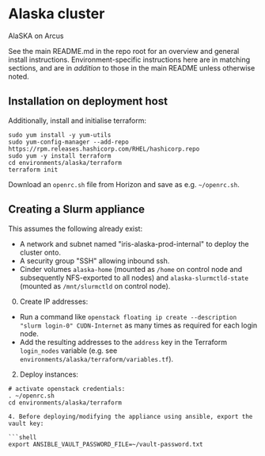 # Alaska cluster

AlaSKA on Arcus

See the main README.md in the repo root for an overview and general install instructions.  Environment-specific instructions here are in matching sections, and are in *addition* to those in the main README unless otherwise noted.

## Installation on deployment host

Additionally, install and initialise terraform:

```shell
sudo yum install -y yum-utils
sudo yum-config-manager --add-repo https://rpm.releases.hashicorp.com/RHEL/hashicorp.repo
sudo yum -y install terraform
cd environments/alaska/terraform
terraform init
```

Download an `openrc.sh` file from Horizon and save as e.g. `~/openrc.sh`.

## Creating a Slurm appliance

This assumes the following already exist:
- A network and subnet named "iris-alaska-prod-internal" to deploy the cluster onto.
- A security group "SSH" allowing inbound ssh.
- Cinder volumes `alaska-home` (mounted as `/home` on control node and subsequently NFS-exported to all nodes) and `alaska-slurmctld-state` (mounted as `/mnt/slurmctld` on control node).

0. Create IP addresses:
- Run a command like `openstack floating ip create --description "slurm login-0" CUDN-Internet` as many times as required for each login node.
- Add the resulting addresses to the `address` key in the Terraform `login_nodes` variable (e.g. see `environments/alaska/terraform/variables.tf`).

2. Deploy instances:

```
# activate openstack credentials:
. ~/openrc.sh
cd environments/alaska/terraform

4. Before deploying/modifying the appliance using ansible, export the vault key:

```shell
export ANSIBLE_VAULT_PASSWORD_FILE=~/vault-password.txt
```

